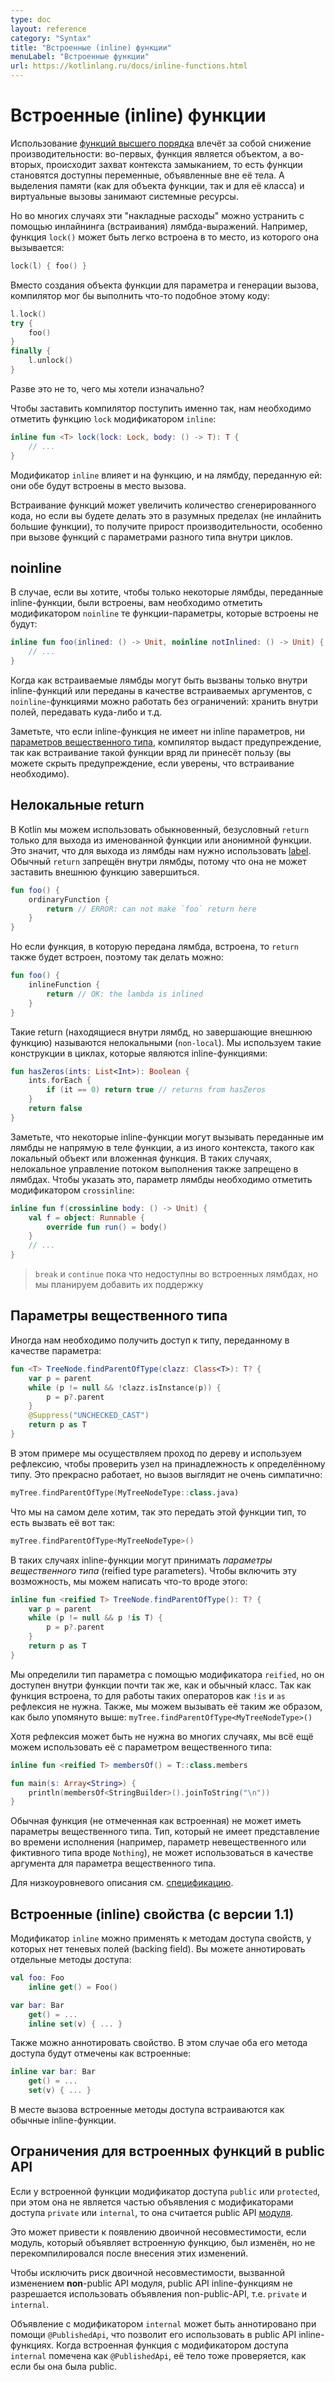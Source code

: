```yaml
---
type: doc
layout: reference
category: "Syntax"
title: "Встроенные (inline) функции"
menuLabel: "Встроенные функции"
url: https://kotlinlang.ru/docs/inline-functions.html
---
```


<!--# Inline Functions-->
# Встроенные (inline) функции

<!--Using [higher-order functions](lambdas.html) imposes certain runtime penalties: each function is an object, and it captures a closure,
i.e. those variables that are accessed in the body of the function.
Memory allocations (both for function objects and classes) and virtual calls introduce runtime overhead.-->
Использование [функций высшего порядка](lambdas.html) влечёт за собой снижение производительности: во-первых, функция является объектом,
а во-вторых, происходит захват контекста замыканием, то есть функции становятся доступны переменные, объявленные вне её тела.
А выделения памяти (как для объекта функции, так и для её класса) и виртуальные вызовы занимают системные ресурсы.

<!--But it appears that in many cases this kind of overhead can be eliminated by inlining the lambda expressions.
The functions shown below are good examples of this situation. I.e., the `lock()` function could be easily inlined at call-sites.
Consider the following case:-->
Но во многих случаях эти "накладные расходы" можно устранить с помощью инлайнинга (встраивания) лямбда-выражений.
Например, функция `lock()` может быть легко встроена в то место, из которого она вызывается:

```kotlin
lock(l) { foo() }
```

<!--Instead of creating a function object for the parameter and generating a call, the compiler could emit the following code-->
Вместо создания объекта функции для параметра и генерации вызова, компилятор мог бы выполнить что-то подобное этому коду:

```kotlin
l.lock()
try {
    foo()
}
finally {
    l.unlock()
}
```

<!--Isn't it what we wanted from the very beginning?-->
Разве это не то, чего мы хотели изначально?

<!--To make the compiler do this, we need to mark the `lock()` function with the `inline` modifier:-->
Чтобы заставить компилятор поступить именно так, нам необходимо отметить функцию `lock` модификатором `inline`:

```kotlin
inline fun <T> lock(lock: Lock, body: () -> T): T {
    // ...
}
```

<!--The `inline` modifier affects both the function itself and the lambdas passed to it: all of those will be inlined
into the call site.-->
Модификатор `inline` влияет и на функцию, и на лямбду, переданную ей: они обе будут встроены в место вызова.

<!--Inlining may cause the generated code to grow, but if we do it in a reasonable way (do not inline big functions)
it will pay off in performance, especially at "megamorphic" call-sites inside loops.-->
Встраивание функций может увеличить количество сгенерированного кода,
но если вы будете делать это в разумных пределах (не инлайнить большие функции), то получите прирост производительности,
особенно при вызове функций с параметрами разного типа внутри циклов.

## noinline

<!--In case you want only some of the lambdas passed to an inline function to be inlined, you can mark some of your function
parameters with the `noinline` modifier:-->
В случае, если вы хотите, чтобы только некоторые лямбды, переданные inline-функции, были встроены,
вам необходимо отметить модификатором `noinline` те функции-параметры, которые встроены не будут:

```kotlin
inline fun foo(inlined: () -> Unit, noinline notInlined: () -> Unit) {
    // ...
}
```

<!--Inlinable lambdas can only be called inside the inline functions or passed as inlinable arguments,
but `noinline` ones can be manipulated in any way we like: stored in fields, passed around etc.-->
Когда как встраиваемые лямбды могут быть вызваны только внутри inline-функций или переданы в качестве встраиваемых аргументов, с `noinline`-функциями можно работать без ограничений: хранить внутри полей, передавать куда-либо и т.д.

<!--Note that if an inline function has no inlinable function parameters and no
[reified type parameters](#reified-type-parameters), the compiler will issue a warning, since inlining such functions is
 very unlikely to be beneficial (you can suppress the warning if you are sure the inlining is needed).-->
Заметьте, что если inline-функция не имеет ни inline параметров, ни [параметров вещественного типа](#параметры-вещественного-типа), компилятор выдаст предупреждение, так как встраивание такой функции вряд ли принесёт пользу (вы можете скрыть предупреждение, если уверены, что встраивание необходимо).

<a name="non-local-returns"></a>

<!--## Non-local returns-->
## Нелокальные return

<!--In Kotlin, we can only use a normal, unqualified `return` to exit a named function or an anonymous function.
This means that to exit a lambda, we have to use a [label](returns.html#return-at-labels), and a bare `return` is forbidden
inside a lambda, because a lambda can not make the enclosing function return:-->
В Kotlin мы можем использовать обыкновенный, безусловный `return` только для выхода из именованной функции или анонимной функции. Это значит, что для выхода из лямбды нам нужно использовать [label](returns.html#return-at-labels). Обычный `return` запрещён внутри лямбды, потому что она не может заставить внешнюю функцию завершиться.

```kotlin
fun foo() {
    ordinaryFunction {
        return // ERROR: can not make `foo` return here
    }
}
```

<!--But if the function the lambda is passed to is inlined, the return can be inlined as well, so it is allowed:-->
Но если функция, в которую передана лямбда, встроена, то `return` также будет встроен, поэтому так делать можно:

```kotlin
fun foo() {
    inlineFunction {
        return // OK: the lambda is inlined
    }
}
```

<!--Such returns (located in a lambda, but exiting the enclosing function) are called *non-local* returns. We are used to
this sort of constructs in loops, which inline functions often enclose:-->
Такие return (находящиеся внутри лямбд, но завершающие внешнюю функцию) называются нелокальными (`non-local`). Мы используем такие конструкции в циклах, которые являются inline-функциями:

```kotlin
fun hasZeros(ints: List<Int>): Boolean {
    ints.forEach {
        if (it == 0) return true // returns from hasZeros
    }
    return false
}
```

<!--Note that some inline functions may call the lambdas passed to them as parameters not directly from the function body,
but from another execution context, such as a local object or a nested function. In such cases, non-local control flow
is also not allowed in the lambdas. To indicate that, the lambda parameter needs to be marked with
the `crossinline` modifier: -->
Заметьте, что некоторые inline-функции могут вызывать переданные им лямбды не напрямую в теле функции, а из иного контекста, такого как локальный объект или вложенная функция. В таких случаях, нелокальное управление потоком выполнения также запрещено в лямбдах. Чтобы указать это, параметр лямбды необходимо отметить модификатором `crossinline`:

```kotlin
inline fun f(crossinline body: () -> Unit) {
    val f = object: Runnable {
        override fun run() = body()
    }
    // ...
}
```


<!-- `break` and `continue` are not yet available in inlined lambdas, but we are planning to support them too-->
> `break` и `continue` пока что недоступны во встроенных лямбдах, но мы планируем добавить их поддержку

<a name="параметры-вещественного-типа"></a>

<!--## Reified type parameters-->
## Параметры вещественного типа

<!--Sometimes we need to access a type passed to us as a parameter:-->
Иногда нам необходимо получить доступ к типу, переданному в качестве параметра:

```kotlin
fun <T> TreeNode.findParentOfType(clazz: Class<T>): T? {
    var p = parent
    while (p != null && !clazz.isInstance(p)) {
        p = p?.parent
    }
    @Suppress("UNCHECKED_CAST")
    return p as T
}
```

<!--Here, we walk up a tree and use reflection to check if a node has a certain type.
It’s all fine, but the call site is not very pretty:-->
В этом примере мы осуществляем проход по дереву и используем рефлексию, чтобы проверить узел на принадлежность к определённому типу. Это прекрасно работает, но вызов выглядит не очень симпатично:

```kotlin
myTree.findParentOfType(MyTreeNodeType::class.java)
```

<!--What we actually want is simply pass a type to this function, i.e. call it like this:-->
Что мы на самом деле хотим, так это передать этой функции тип, то есть вызвать её вот так:

```kotlin
myTree.findParentOfType<MyTreeNodeType>()
```

<!--To enable this, inline functions support *reified type parameters*, so we can write something like this:-->
В таких случаях inline-функции могут принимать *параметры вещественного типа* (reified type parameters). Чтобы включить эту возможность, мы можем написать что-то вроде этого:

```kotlin
inline fun <reified T> TreeNode.findParentOfType(): T? {
    var p = parent
    while (p != null && p !is T) {
        p = p?.parent
    }
    return p as T
}
```

<!--We qualified the type parameter with the `reified` modifier, now it’s accessible inside the function,
almost as if it were a normal class. Since the function is inlined, no reflection is needed, normal operators like `!is`
and `as` are working now. Also, we can call it as mentioned above: `myTree.findParentOfType<MyTreeNodeType>()`.-->
Мы определили тип параметра с помощью модификатора `reified`, но он доступен внутри функции почти так же, как и обычный класс. Так как функция встроена, то для работы таких операторов как `!is` и `as` рефлексия не нужна. Также, мы можем вызывать её таким же образом, как было упомянуто выше: `myTree.findParentOfType<MyTreeNodeType>()`

<!--Though reflection may not be needed in many cases, we can still use it with a reified type parameter:-->
Хотя рефлексия может быть не нужна во многих случаях, мы всё ещё можем использовать её с параметром вещественного типа:

```kotlin
inline fun <reified T> membersOf() = T::class.members

fun main(s: Array<String>) {
    println(membersOf<StringBuilder>().joinToString("\n"))
}
```

<!--Normal functions (not marked as inline) can not have reified parameters.
A type that does not have a run-time representation (e.g. a non-reified type parameter or a fictitious type like `Nothing`)
can not be used as an argument for a reified type parameter.

For a low-level description, see the [spec document](https://github.com/JetBrains/kotlin/blob/master/spec-docs/reified-type-parameters.md.-->

Обычная функция (не отмеченная как встроенная) не может иметь параметры вещественного типа.
Тип, который не имеет представление во времени исполнения (например, параметр невещественного или фиктивного типа вроде `Nothing`), не может использоваться в качестве аргумента для параметра вещественного типа.

Для низкоуровневого описания см. [спецификацию](https://github.com/JetBrains/kotlin/blob/master/spec-docs/reified-type-parameters.md).


<a name="inline-properties"></a>
<!-- ## Inline properties (since 1.1) -->
## Встроенные (inline) свойства (с версии 1.1)

<!-- The `inline` modifier can be used on accessors of properties that don't have a backing field.
You can annotate individual property accessors: -->
Модификатор `inline` можно применять к методам доступа свойств, у которых нет теневых полей (backing field). Вы можете аннотировать отдельные методы доступа:

```kotlin
val foo: Foo
    inline get() = Foo()

var bar: Bar
    get() = ...
    inline set(v) { ... }
```

<!-- You can also annotate an entire property, which marks both of its accessors as inline: -->
Также можно аннотировать свойство. В этом случае оба его метода доступа будут отмечены как встроенные:

```kotlin
inline var bar: Bar
    get() = ...
    set(v) { ... }
```

<!-- At the call site, inline accessors are inlined as regular inline functions. -->
В месте вызова встроенные методы доступа встраиваются как обычные inline-функции.


<a name="public-inline-restrictions"></a>
<!-- ## Restrictions for public API inline functions -->
## Ограничения для встроенных функций в public API

<!-- When an inline function is `public` or `protected` and is not a part of a `private` or `internal` declaration, it is considered a [module](visibility-modifiers.html#modules)'s public API. It can be called in other modules and is inlined at such call sites as well. -->
Если у встроенной функции модификатор доступа `public` или `protected`, при этом она не является частью объявления с модификаторами доступа `private` или `internal`, то она считается public API [модуля](visibility-modifiers.html#modules).

<!-- This imposes certain risks of binary incompatibility caused by changes in the module that declares an inline function in case the calling module is not re-compiled after the change. -->
Это может привести к появлению двоичной несовместимости, если модуль, который объявляет встроенную функцию, был изменён, но не перекомпилировался после внесения этих изменений.

<!-- To eliminate the risk of such incompatibility being introduced by a change in **non**-public API of a module, the public API inline functions are not allowed to use non-public-API declarations, i.e. `private` and `internal` declarations and their parts, in their bodies. -->
Чтобы исключить риск двоичной несовместимости, вызванной изменением **non**-public API модуля, public API inline-функциям не разрешается использовать объявления non-public-API, т.е. `private` и `internal`.

<!-- An `internal` declaration can be annotated with `@PublishedApi`, which allows its use in public API inline functions. When an `internal` inline function is marked as `@PublishedApi`, its body is checked too, as if it were public. -->
Объявление с модификатором `internal` может быть аннотировано при помощи `@PublishedApi`, что позволит его использовать в public API inline-функциях. Когда встроенная функция с модификатором доступа `internal` помечена как `@PublishedApi`, её тело тоже проверяется, как если бы она была public.
